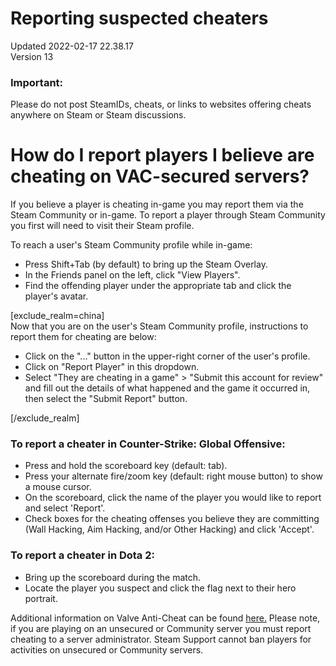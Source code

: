 # Reporting suspected cheaters
Updated 2022-02-17 22.38.17  
Version 13  

### Important:
Please do not post SteamIDs, cheats, or links to websites offering cheats anywhere on Steam or Steam discussions.  
# How do I report players I believe are cheating on VAC-secured servers?
  
If you believe a player is cheating in-game you may report them via the Steam Community or in-game. To report a player through Steam Community you first will need to visit their Steam profile.  
  
To reach a user's Steam Community profile while in-game:  

* Press Shift+Tab (by default) to bring up the Steam Overlay.
* In the Friends panel on the left, click "View Players".
* Find the offending player under the appropriate tab and click the player's avatar.

  
[exclude_realm=china]  
Now that you are on the user's Steam Community profile, instructions to report them for cheating are below:  

* Click on the "..." button in the upper-right corner of the user's profile.
* Click on "Report Player" in this dropdown.
* Select "They are cheating in a game" > "Submit this account for review" and fill out the details of what happened and the game it occurred in, then select the "Submit Report" button.

  
[/exclude_realm]  
### To report a cheater in Counter-Strike: Global Offensive:
  

* Press and hold the scoreboard key (default: tab).
* Press your alternate fire/zoom key (default: right mouse button) to show a mouse cursor.
* On the scoreboard, click the name of the player you would like to report and select 'Report'.
* Check boxes for the cheating offenses you believe they are committing (Wall Hacking, Aim Hacking, and/or Other Hacking) and click 'Accept'.

  
### To report a cheater in Dota 2:
  

*  Bring up the scoreboard during the match.
*  Locate the player you suspect and click the flag next to their hero portrait.

  
Additional information on Valve Anti-Cheat can be found [here.](https://help.steampowered.com/en/faqs/view/571A-97DA-70E9-FF74) Please note, if you are playing on an unsecured or Community server you must report cheating to a server administrator. Steam Support cannot ban players for activities on unsecured or Community servers.